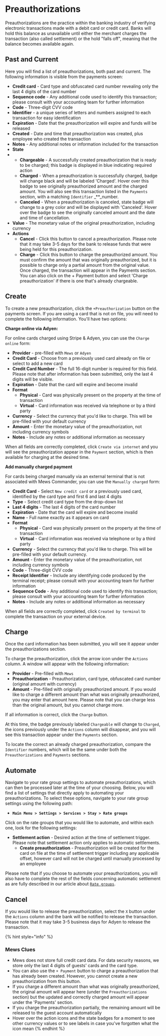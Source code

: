 # Preauthorizations

Preauthorizations are the practice within the banking industry of verifying electronic transactions made with a debit card or credit card. Banks will hold this balance as unavailable until either the merchant charges the transaction \(also called settlement\) or the hold "falls off", meaning that the balance becomes available again.

## Past and Current

Here you will find a list of preauthorizations, both past and current. The following information is visible from the payments screen:

* **Credit card** - Card type and obfuscated card number revealing only the last 4 digits of the card number
* **Sequence code** - Any additional code used to identify this transaction; please consult with your accounting team for further information
* **Code** - Three-digit CVV code
* **Identifier** - a unique series of letters and numbers assigned to each transaction for easy identification
* **Expiration** - Date that the preauthorization will expire and funds will be released
* **Created** - Date and time that preauthorization was created, plus employee who created the transaction
* **Notes** - Any additional notes or information included for the transaction
* **State**
* * **Chargeable** - A successfully created preauthorization that is ready to be charged; this badge is displayed in blue indicating required action
  * **Charged** - When a preauthorization is successfully charged, badge will change black and will be labeled 'Charged'. Hover over this badge to see originally preauthorized amount and the charged amount. You will also see this transaction listed in the `Payments` section, with a matching `Identifier` _\*\*_number. 
  * **Canceled** - When a preauthorization is canceled, state badge will change to a grey color and will be displayed with 'Canceled'. Hover over the badge to see the originally canceled amount and the date and time of cancellation. 
* **Value** - The monetary value of the original preauthorization, including currency
* **Actions**
  * **Cancel** - Click this button to cancel a preauthorization. Please note that it may take 3-5 days for the bank to release funds that were being held for this preauthorization. 
  * **Charge** - Click this button to charge the preauthorized amount. You must confirm the amount that was originally preauthorized, but it is possible to charge only a partial amount from the original value. Once charged, the transaction will appear in the Payments section. You can also click on the + Payment button and select 'Charge preauthorization' if there is one that's already chargeable. 

## Create

To create a new preauthorization, click the `+Preauthorization` button on the payments screen. If you are using a card that is not on file, you will need to complete the following information. You'll have two options:

**Charge online via Adyen:**

For online cards charged using Stripe & Adyen, you can use the `Charge online` form:

* **Provider** - pre-filled with `Mews` or `Adyen`
* **Credit Card** - Choose from a previously used card already on file or select to add a new card
* **Credit Card Number** - The full 16-digit number is required for this field. Please note that after information has been submitted, only the last 4 digits will be visible.
* **Expiration** - Date that the card will expire and become invalid
* **Format**
  * **Physical** - Card was physically present on the property at the time of transaction
  * **Virtual** - Card information was received via telephone or by a third party
* **Currency** - Select the currency that you'd like to charge. This will be pre-filled with your default currency
* **Amount** - Enter the monetary value of the preauthorization, not including currency symbols
* **Notes** - Include any notes or additional information as necessary

When all fields are correctly completed, click `Create via internet` and you will see the preauthorization appear in the `Payment` section, which is then available for charging at the desired time.

**Add manually charged payment**

For cards being charged manually via an external terminal that is not associated with Mews Commander, you can use the `Manually charged` form:

* **Credit Card** - Select `New credit card` or a previously used card, identified by the card type and first 6 and last 4 digits
* **Type** - Select credit card type from the drop-down list
* **Last 4 digits** - The last 4 digits of the card number
* **Expiration** - Date that the card will expire and become invalid
* **Name** - Full name exactly as it appears on card
* **Format**
  * **Physical** - Card was physically present on the property at the time of transaction
  * **Virtual** - Card information was received via telephone or by a third party
* **Currency** - Select the currency that you'd like to charge. This will be pre-filled with your default currency.
* **Amount** - Enter the monetary value of the preauthorization, not including currency symbols
* **Code** - Three-digit CVV code
* **Receipt Identifier** - Include any identifying code produced by the terminal receipt; please consult with your accounting team for further information
* **Sequence Code** - Any additional code used to identify this transaction; please consult with your accounting team for further information
* **Notes** - Include any notes or additional information as necessary

When all fields are correctly completed, click `Created by terminal` to complete the transaction on your external device.

## Charge

Once the card information has been submitted, you will see it appear under the preauthorizations section.

To charge the preauthorization, click the arrow icon under the `Actions` column. A window will appear with the following information:

* **Provider** - Pre-filled with `Mews`
* **Preauthorization** - Preauthorization, card type, obfuscated card number \(original amount with currency\)
* **Amount** - Pre-filled with originally preauthorized amount. If you would like to charge a different amount than what was originally preauthorized, you may enter that amount here. Please note that you can charge less than the original amount, but you cannot charge more. 

If all information is correct, click the `Charge` button.

At this time, the badge previously labeled `Chargeable` will change to `Charged`, the icons previously under the `Actions` column will disappear, and you will see this transaction appear under the `Payments` section.

To locate the correct an already charged preauthorization, compare the `Identifier` numbers, which will be the same under both the `Preauthorizations` and `Payments` sections.

## Automate

Navigate to your rate group settings to automate preauthorizations, which can then be processed later at the time of your choosing. Below, you will find a list of settings that directly apply to automating your preauthorizations. To select these options, navigate to your rate group settings using the following path:

* **`Main Menu > Settings > Services > Stay > Rate groups`**

Click on the rate groups that you would like to automate, and within each one, look for the following settings:

* **Settlement action** - Desired action at the time of settlement trigger. Please note that settlement action only applies to automatic settlements.
  * **Create preauthorization** - Preauthorization will be created for the card on file at the time of settlement trigger including any applicable offset, however card will not be charged until manually processed by an employee

Please note that if you choose to automate your preauthorizations, you will also have to complete the rest of the fields concerning automatic settlement as are fully described in our article about [`Rate groups`](https://github.com/MewsSystems/gitbook-guide/tree/28b5cc02840ec1bed99934c7ce562e47157fb0f7/settings/sales-settings/services/stay-services/rate-groups/README.md).

## Cancel

If you would like to release the preauthorization, select the `X` button under the `Actions` column and the bank will be notified to release the transaction. Please note that it may take 3-5 business days for Adyen to release the transaction.

{% hint style="info" %}
### Mews Clues

* Mews does not store full credit card data. For data security reasons, we store only the last 4 digits of guests' cards and the card type.
* You can also use the `+ Payment` button to charge a preauthorization that has already been created. However, you cannot create a new preauthorization from this button.
* If you charge a different amount than what was originally preauthorized, the original amount will appear here \(under the `Preauthorizations` section\) but the updated and correctly charged amount will appear under the 'Payments' section.
* If you charge the preauthorization partially, the remaining amount will be released to the guest account automatically
* Hover over the action icons and the state badges for a moment to see other currency values or to see labels in case you've forgotten what the icon mean
{% endhint %}

